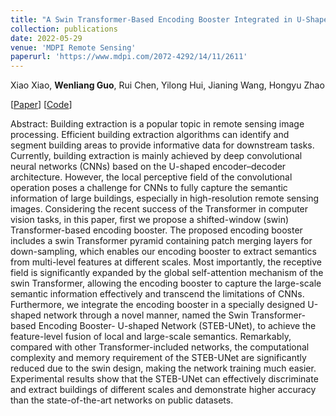 ```yaml
---
title: "A Swin Transformer-Based Encoding Booster Integrated in U-Shaped Network for Building Extraction"
collection: publications
date: 2022-05-29
venue: 'MDPI Remote Sensing'
paperurl: 'https://www.mdpi.com/2072-4292/14/11/2611'
---
```

Xiao Xiao, **Wenliang Guo**, Rui Chen, Yilong Hui, Jianing Wang, Hongyu Zhao

[[Paper](https://www.mdpi.com/2072-4292/14/11/2611)] 
[[Code](https://github.com/WenliangGuo/STEB-UNet)]

Abstract: Building extraction is a popular topic in remote sensing image processing. Efficient building extraction algorithms can identify and segment building areas to provide informative data for downstream tasks. Currently, building extraction is mainly achieved by deep convolutional neural networks (CNNs) based on the U-shaped encoder–decoder architecture. However, the local perceptive field of the convolutional operation poses a challenge for CNNs to fully capture the semantic information of large buildings, especially in high-resolution remote sensing images. Considering the recent success of the Transformer in computer vision tasks, in this paper, first we propose a shifted-window (swin) Transformer-based encoding booster. The proposed encoding booster includes a swin Transformer pyramid containing patch merging layers for down-sampling, which enables our encoding booster to extract semantics from multi-level features at different scales. Most importantly, the receptive field is significantly expanded by the global self-attention mechanism of the swin Transformer, allowing the encoding booster to capture the large-scale semantic information effectively and transcend the limitations of CNNs. Furthermore, we integrate the encoding booster in a specially designed U-shaped network through a novel manner, named the Swin Transformer-based Encoding Booster- U-shaped Network (STEB-UNet), to achieve the feature-level fusion of local and large-scale semantics. Remarkably, compared with other Transformer-included networks, the computational complexity and memory requirement of the STEB-UNet are significantly reduced due to the swin design, making the network training much easier. Experimental results show that the STEB-UNet can effectively discriminate and extract buildings of different scales and demonstrate higher accuracy than the state-of-the-art networks on public datasets.